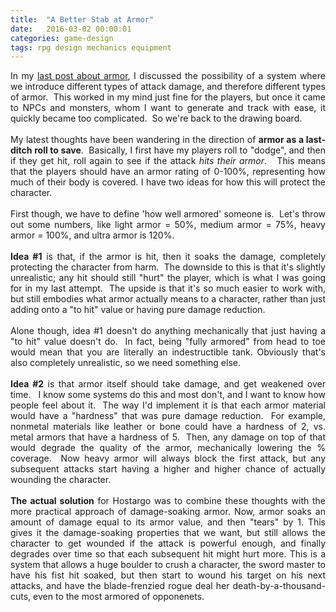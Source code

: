 ```yaml
---
title:  "A Better Stab at Armor"
date:   2016-03-02 00:00:01
categories: game-design
tags: rpg design mechanics equipment
---
```

<div style="text-align: justify;">
In my <a href="http://mysteriouslever.blogspot.com/2016/02/armor-vs-padding.html" target="_blank">last post about armor</a>, I discussed the possibility of a system where we introduce different types of attack damage, and therefore different types of armor. &nbsp;This worked in my mind just fine for the players, but once it came to NPCs and monsters, whom I want to generate and track with ease, it quickly became too complicated. &nbsp;So we're back to the drawing board.</div>
<div style="text-align: justify;">
<br /></div>
<div style="text-align: justify;">
My latest thoughts have been wandering in the direction of <b>armor as a last-ditch roll to save</b>. &nbsp;Basically, I first have my players roll to "dodge", and then if they get hit, roll again to see if the attack&nbsp;<i>hits their armor</i>. &nbsp; This means that the players should have an armor rating of 0-100%, representing how much of their body is covered. I have two ideas for how this will protect the character.</div>
<div style="text-align: justify;">
<br /></div>
<div style="text-align: justify;">
First though, we have to define 'how well armored' someone is. &nbsp;Let's throw out some numbers, like light armor = 50%, medium armor = 75%, heavy armor = 100%, and ultra armor is 120%.</div>
<div style="text-align: justify;">
<br /></div>
<div style="text-align: justify;">
<b>Idea #1</b> is that, if the armor is hit, then it soaks the damage, completely protecting the character from harm. &nbsp;The downside to this is that it's slightly unrealistic; any hit should still "hurt" the player, which is what I was going for in my last attempt. &nbsp;The upside is that it's so much easier to work with, but still embodies what armor actually means to a character, rather than just adding onto a "to hit" value or having pure damage reduction.</div>
<div style="text-align: justify;">
<br /></div>
<div style="text-align: justify;">
Alone though, idea #1 doesn't do anything mechanically that just having a "to hit" value doesn't do. &nbsp;In fact, being "fully armored" from head to toe would mean that you are literally an indestructible tank. Obviously that's also completely unrealistic, so we need something else.</div>
<div style="text-align: justify;">
<br /></div>
<div style="text-align: justify;">
<b>Idea #2</b> is that armor itself should take damage, and get weakened over time. &nbsp; I know some systems do this and most don't, and I want to know how people feel about it. &nbsp;The way I'd implement it is that each armor material would have a "hardness" that was pure damage reduction. &nbsp;For example, nonmetal materials like leather or bone could have a hardness of 2, vs. metal armors that have a hardness of 5. &nbsp;Then, any damage on top of that would degrade the quality of the armor, mechanically lowering the % coverage. &nbsp;Now heavy armor will always block the first attack, but any subsequent attacks start having a higher and higher chance of actually wounding the character.</div>
<div style="text-align: justify;">
<br /></div>
<div style="text-align: justify;">
<b>The actual solution</b> for Hostargo was to combine these thoughts with the more practical approach of damage-soaking armor. Now, armor soaks an amount of damage equal to its armor value, and then "tears" by 1. This gives it the damage-soaking properties that we want, but still allows the character to get wounded if the attack is powerful enough, and finally degrades over time so that each subsequent hit might hurt more. This is a system that allows a huge boulder to crush a character, the sword master to have his fist hit soaked, but then start to wound his target on his next attacks, and have the blade-frenzied rogue deal her death-by-a-thousand-cuts, even to the most armored of opponenets.
</div>
